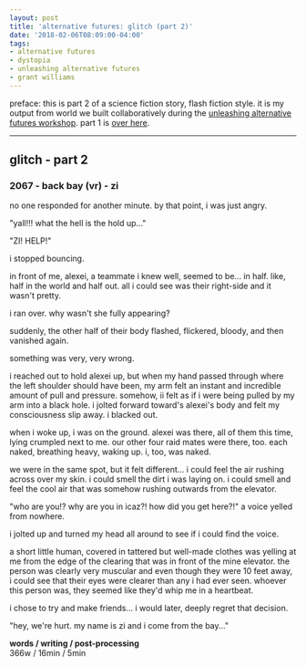 ```yaml
---
layout: post
title: 'alternative futures: glitch (part 2)'
date: '2018-02-06T08:09:00-04:00'
tags:
- alternative futures
- dystopia
- unleashing alternative futures
- grant williams
--- 
```


<div class="message">preface: this is part 2 of a science fiction story, flash fiction style. it is my output from world we built collaboratively during the <a href="http://colabradio.mit.edu/unleashing-alternative-futures-constructing-new-worlds-through-imagination-narrative-and-radical-hope/">unleashing alternative futures workshop</a>. part 1 is <a href="{{ site.baseurl }}2018/02/02/alternative-futures-glitch/">over here</a>.</div>

---

## glitch - part 2

### 2067 - back bay (vr) - zi 

no one responded for another minute. by that point, i was just angry. 

"yall!!! what the hell is the hold up..."

"ZI! HELP!" 

i stopped bouncing. 

in front of me, alexei, a teammate i knew well, seemed to be... in half. like, half in the world and half out. all i could see was their right-side and it wasn't pretty. 

i ran over. why wasn't she fully appearing?

suddenly, the other half of their body flashed, flickered, bloody, and then vanished again. 

something was very, very wrong.

i reached out to hold alexei up, but when my hand passed through where the left shoulder should have been, my arm felt an instant and incredible amount of pull and pressure. somehow, ii felt as if i were being pulled by my arm into a black hole. i jolted forward toward's alexei's body and felt my consciousness slip away. i blacked out.

when i woke up, i was on the ground. alexei was there, all of them this time, lying crumpled next to me. our other four raid mates were there, too. each naked, breathing heavy, waking up. i, too, was naked. 

we were in the same spot, but it felt different... i could feel the air rushing across over my skin. i could smell the dirt i was laying on. i could smell and feel the cool air that was somehow rushing outwards from the elevator. 

"who are you!? why are you in icaz?! how did you get here?!" a voice yelled from nowhere. 

i jolted up and turned my head all around to see if i could find the voice. 

a short little human, covered in tattered but well-made clothes was yelling at me from the edge of the clearing that was in front of the mine elevator. the person was clearly very muscular and even though they were 10 feet away, i could see that their eyes were clearer than any i had ever seen. whoever this person was, they seemed like they'd whip me in a heartbeat. 

i chose to try and make friends... i would later, deeply regret that decision.

"hey, we're hurt. my name is zi and i come from the bay..."

<!-- hyperlink bank -->


<!-- &#042; = asterisk -->
<!-- &#039; = single quote '-->

**words / writing / post-processing**  
366w / 16min / 5min